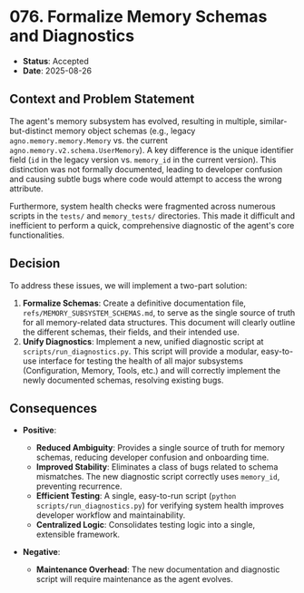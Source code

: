 # 076. Formalize Memory Schemas and Diagnostics

- **Status**: Accepted
- **Date**: 2025-08-26

## Context and Problem Statement

The agent's memory subsystem has evolved, resulting in multiple, similar-but-distinct memory object schemas (e.g., legacy `agno.memory.memory.Memory` vs. the current `agno.memory.v2.schema.UserMemory`). A key difference is the unique identifier field (`id` in the legacy version vs. `memory_id` in the current version). This distinction was not formally documented, leading to developer confusion and causing subtle bugs where code would attempt to access the wrong attribute.

Furthermore, system health checks were fragmented across numerous scripts in the `tests/` and `memory_tests/` directories. This made it difficult and inefficient to perform a quick, comprehensive diagnostic of the agent's core functionalities.

## Decision

To address these issues, we will implement a two-part solution:

1.  **Formalize Schemas**: Create a definitive documentation file, `refs/MEMORY_SUBSYSTEM_SCHEMAS.md`, to serve as the single source of truth for all memory-related data structures. This document will clearly outline the different schemas, their fields, and their intended use.
2.  **Unify Diagnostics**: Implement a new, unified diagnostic script at `scripts/run_diagnostics.py`. This script will provide a modular, easy-to-use interface for testing the health of all major subsystems (Configuration, Memory, Tools, etc.) and will correctly implement the newly documented schemas, resolving existing bugs.

## Consequences

-   **Positive**:
    -   **Reduced Ambiguity**: Provides a single source of truth for memory schemas, reducing developer confusion and onboarding time.
    -   **Improved Stability**: Eliminates a class of bugs related to schema mismatches. The new diagnostic script correctly uses `memory_id`, preventing recurrence.
    -   **Efficient Testing**: A single, easy-to-run script (`python scripts/run_diagnostics.py`) for verifying system health improves developer workflow and maintainability.
    -   **Centralized Logic**: Consolidates testing logic into a single, extensible framework.

-   **Negative**:
    -   **Maintenance Overhead**: The new documentation and diagnostic script will require maintenance as the agent evolves.

